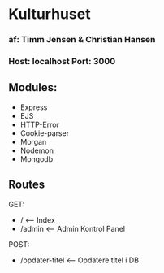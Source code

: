 # Kulturhuset
### af: Timm Jensen & Christian Hansen
### Host: localhost Port: 3000

## Modules: 
- Express
- EJS
- HTTP-Error
- Cookie-parser
- Morgan
- Nodemon
- Mongodb

## Routes
GET:
- / <-- Index
- /admin <-- Admin Kontrol Panel

POST: 
- /opdater-titel <-- Opdatere titel i DB
